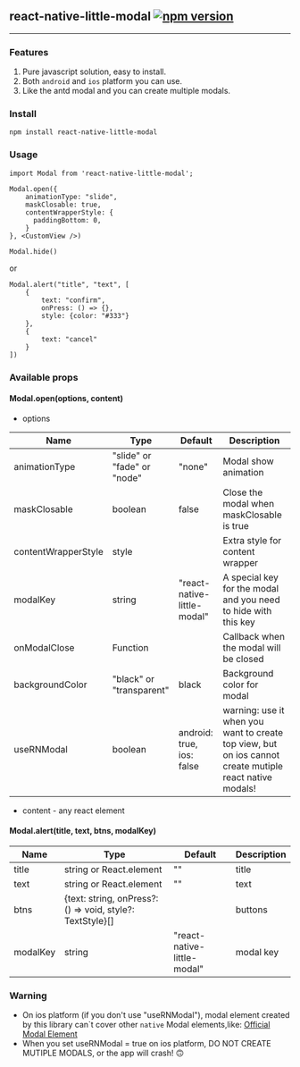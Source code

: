 ## react-native-little-modal [![npm version](https://badge.fury.io/js/react-native-little-modal.svg)](http://badge.fury.io/js/react-native-little-modal)

------------------------

### Features
1. Pure javascript solution, easy to install.
2. Both `android` and `ios` platform you can use.
3. Like the antd modal and you can create multiple modals.

### Install

`npm install react-native-little-modal`

### Usage

```
import Modal from 'react-native-little-modal';
```
```
Modal.open({
    animationType: "slide",
    maskClosable: true,
    contentWrapperStyle: {
      paddingBottom: 0,
    }
}, <CustomView />)
```

```
Modal.hide()
```
or
```
Modal.alert("title", "text", [
    {
        text: "confirm",
        onPress: () => {},
        style: {color: "#333"}
    },
    {
        text: "cancel"
    }
])
```

### Available props
#### Modal.open(options, content)
- options

| Name                | Type                        | Default                     | Description                                                                                              |
|---------------------|-----------------------------|-----------------------------|----------------------------------------------------------------------------------------------------------|
| animationType       | "slide" or "fade" or "node" | "none"                      | Modal show animation                                                                                     |
| maskClosable        | boolean                     | false                       | Close the modal when maskClosable is true                                                                |
| contentWrapperStyle | style                       |                             | Extra style for content wrapper                                                                          |
| modalKey            | string                      | "react-native-little-modal" | A special key for the modal and you need to hide with this key                                           |
| onModalClose        | Function                    |                             | Callback when the modal will be closed||                                                                 |
| backgroundColor     | "black" or "transparent"    | black                       | Background color for modal                                                                               |
| useRNModal          | boolean                     | android: true, ios: false   | warning: use it when you want to create top view, but on ios cannot create mutiple react native modals!| |

- content - any react element                                                                                     

#### Modal.alert(title, text, btns, modalKey)


| Name     | Type                                                      | Default                     | Description |
|----------|-----------------------------------------------------------|-----------------------------|-------------|
| title    | string or React.element                                   | ""                          | title       |
| text     | string or React.element                                   | ""                          | text        |
| btns     | {text: string, onPress?: () => void, style?: TextStyle}[] |                             | buttons     |
| modalKey | string                                                    | "react-native-little-modal" | modal key   |

### Warning

- On ios platform (if you don't use "useRNModal"), modal element created by this library can\`t cover other `native` Modal elements,like: [Official Modal Element](http://facebook.github.io/react-native/docs/modal.html#content)
- When you set useRNModal = true on ios platform, DO NOT CREATE MUTIPLE MODALS, or the app will crash! 🙃